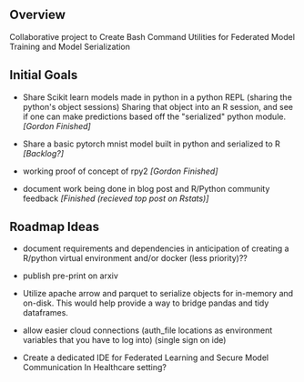 ## Overview

Collaborative project to Create Bash Command Utilities for Federated Model Training and Model Serialization

## Initial Goals 

- Share Scikit learn models made in python in a python REPL (sharing the python's object sessions) Sharing that object into an R session, and see if one can make predictions based off the "serialized" python module.
*[Gordon Finished]*

- Share a basic pytorch mnist model built in python and serialized to R
*[Backlog?]*

- working proof of concept of rpy2 *[Gordon Finished]*

- document work being done in blog post and R/Python community feedback *[Finished (recieved top post on Rstats)]*


## Roadmap Ideas 

* document requirements and dependencies in anticipation of creating a R/python virtual environment and/or docker (less priority)?? 

* publish pre-print on arxiv

* Utilize apache arrow and parquet to serialize objects for in-memory and on-disk. This would help provide a way to bridge pandas and tidy dataframes. 

* allow easier cloud connections (auth_file locations as environment variables that you have to log into) (single sign on ide) 

* Create a dedicated IDE for Federated Learning and Secure Model Communication In Healthcare setting? 

